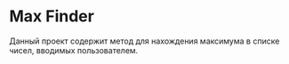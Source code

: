 # Max Finder
Данный проект содержит метод для нахождения максимума в списке чисел, вводимых пользователем.
